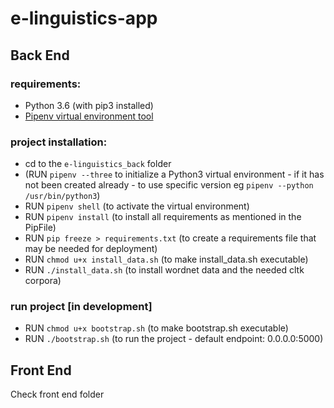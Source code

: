 # e-linguistics-app

## Back End
### requirements:
  - Python 3.6 (with pip3 installed)
  - [Pipenv virtual environment tool](https://pipenv.readthedocs.io/en/latest/)

### project installation:
  - cd to the `e-linguistics_back` folder
  - (RUN `pipenv --three` to initialize a Python3 virtual environment - if it has not been created already - to use specific version eg `pipenv --python /usr/bin/python3`)
  - RUN `pipenv shell` (to activate the virtual environment)
  - RUN `pipenv install` (to install all requirements as mentioned in the PipFile)
  - RUN `pip freeze > requirements.txt` (to create a requirements file that may be needed for deployment)
  - RUN `chmod u+x install_data.sh` (to make install_data.sh executable)
  - RUN `./install_data.sh` (to install wordnet data and the needed cltk corpora)

### run project [in development]
  - RUN `chmod u+x bootstrap.sh` (to make bootstrap.sh executable)
  - RUN `./bootstrap.sh` (to run the project - default endpoint: 0.0.0.0:5000)


## Front End
Check front end folder
